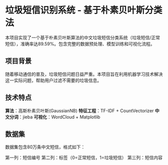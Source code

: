 # 垃圾短信识别系统 - 基于朴素贝叶斯分类法
本项目实现了一个基于朴素贝叶斯算法的中文垃圾短信分类系统（垃圾短信/正常短信），准确率达89.59%。包含完整的数据预处理、模型训练和可视化流程。

## 项目背景
随着移动通信的普及，垃圾短信问题日益严重。本项目旨在利用机器学习技术解决这一实际问题，帮助用户过滤不需要的垃圾信息。

## 技术特点
  **算法**：高斯朴素贝叶斯(GaussianNB)
  **特征工程**：TF-IDF + CountVectorizer
  **中文分词**：jieba
  **可视化**：WordCloud + Matplotlib

## 数据集
数据集包含80万条中文短信，格式如下：

第一列：短信编号
第二列：标签（0=正常短信，1=垃圾短信）
第三列：短信内容

